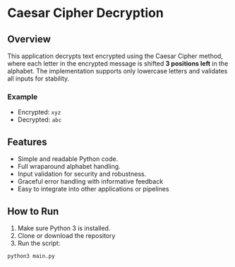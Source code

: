 # Caesar Cipher Decryption

## Overview

This application decrypts text encrypted using the Caesar Cipher method, where each letter in the encrypted message is shifted **3 positions left** in the alphabet. The implementation supports only lowercase letters and validates all inputs for stability.

### Example
- Encrypted: `xyz`
- Decrypted: `abc`

## Features

- Simple and readable Python code.
- Full wraparound alphabet handling.
- Input validation for security and robustness.
- Graceful error handling with informative feedback
- Easy to integrate into other applications or pipelines

## How to Run

1. Make sure Python 3 is installed.
2. Clone or download the repository
3. Run the script:

```bash
python3 main.py
